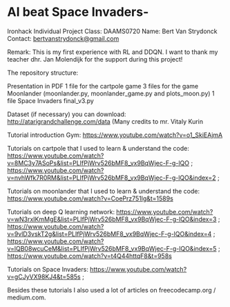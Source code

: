 # AI beat Space Invaders-

Ironhack Individual Project
Class: DAAMS0720
Name: Bert Van Strydonck 
Contact: bertvanstrydonck@gmail.com

Remark: 
This is my first experience with RL and DDQN. 
I want to thank my teacher dhr. Jan Molendijk for the support during this project!

The repository structure:

Presentation in PDF
1 file for the cartpole game
3 files for the game Moonlander (moonlander.py, moonlander_game.py and plots_moon.py)
1 file Space Invaders final_v3.py 

Dataset (if necessary) you can download: http://atarigrandchallenge.com/data
(Many credits to mr. Vitaly Kurin

Tutorial introduction Gym: https://www.youtube.com/watch?v=o1_SkiEAjmA

Tutorials on cartpole that I used to learn & understand the code: https://www.youtube.com/watch?v=8MC3y7ASoPs&list=PLIfPjWrv526bMF8_vx9BqWjec-F-g-lQO ; https://www.youtube.com/watch?v=nvhWfk7R0RM&list=PLIfPjWrv526bMF8_vx9BqWjec-F-g-lQO&index=2 ;

Tutorials on moonlander that I used to learn & understand the code: https://www.youtube.com/watch?v=CoePrz751lg&t=1589s

Tutorials on deep Q learning network: https://www.youtube.com/watch?v=wN3rxIKmMgE&list=PLIfPjWrv526bMF8_vx9BqWjec-F-g-lQO&index=3 ; https://www.youtube.com/watch?v=9vlD3vskT2g&list=PLIfPjWrv526bMF8_vx9BqWjec-F-g-lQO&index=4 ; https://www.youtube.com/watch?v=lQB08wcuCeM&list=PLIfPjWrv526bMF8_vx9BqWjec-F-g-lQO&index=5 ; https://www.youtube.com/watch?v=t4Q44httqF8&t=958s

Tutorials on Space Invaders: https://www.youtube.com/watch?v=gCJyVX98KJ4&t=585s ; 

Besides these tutorials I also used a lot of articles on freecodecamp.org / medium.com. 
